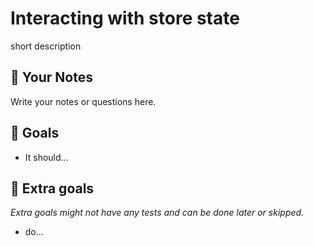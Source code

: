 # Interacting with store state

short description

## 📝 Your Notes

Write your notes or questions here.

## 🎯 Goals

- It should...

## 💪 Extra goals

_Extra goals might not have any tests and can be done later or skipped._

- do...
